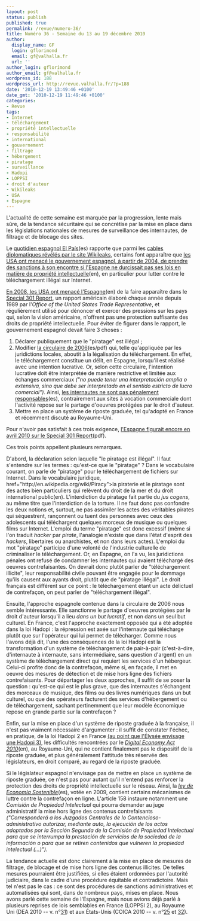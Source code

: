 ```yaml
---
layout: post
status: publish
published: true
permalink: /revue/numero-36/
title: Numéro 36 - Semaine du 13 au 19 décembre 2010
author:
  display_name: GF
  login: gflorimond
  email: gf@valhalla.fr
  url: ''
author_login: gflorimond
author_email: gf@valhalla.fr
wordpress_id: 188
wordpress_url: http://revue.valhalla.fr/?p=188
date: '2010-12-19 13:49:46 +0100'
date_gmt: '2010-12-19 11:49:46 +0100'
categories:
- Revue
tags:
- Internet
- téléchargement
- propriété intellectuelle
- responsabilité
- international
- gouvernement
- filtrage
- hébergement
- piratage
- surveillance
- Hadopi
- LOPPSI
- droit d'auteur
- Wikileaks
- USA
- Espagne
---
```

<p>L'actualité de cette semaine est marquée par la progression, lente mais sûre, de la tendance sécuritaire qui se concrétise par la mise en place dans les législations nationales de mesures de surveillance des internautes, de filtrage et de blocage des sites.</p>
<p>Le <a href="http://www.elpais.com/articulo/espana/EE/UU/ejecuto/plan/conseguir/ley/antidescargas/elpepuesp/20101203elpepunac_52/">quotidien espagnol El País</a><span class="lang">(es)</span> rapporte que parmi les <a href="http://revue.valhalla.fr/numeros/34/">cables diplomatiques révélés par le site Wikileaks</a>, certains font apparaître que <a href="http://www.eff.org/deeplinks/2010/12/not-so-gentle-persuasion-us-bullies-spain-proposed">les USA ont menacé le gouvernement espagnol, à partir de 2004, de prendre des sanctions à son encontre si l'Espagne ne durcissait pas ses lois en matière de propriété intellectuelle</a><span class="lang">(en)</span>, en particulier pour lutter contre le téléchargement illégal sur Internet. </p>
<p><a href="http://www.elpais.com/articulo/espana/Cable/presiones/Espana/combata/pirateria/elpepuint/20101203elpepunac_46/Tes">En 2008, les USA ont menacé l'Espagne</a><span class="lang">(en)</span> de la faire apparaître dans le <a href="http://www.eff.org/deeplinks/2010/04/shaping-ip-laws-not-so-gentle-persuasion-special">Special 301 Report</a>, un rapport américain élaboré chaque année depuis 1989 par l'<i>Office of the United States Trade Representative</i>, et régulièrement utilisé pour dénoncer et exercer des pressions sur les pays qui, selon la vision américaine, n'offrent pas une protection suffisante des droits de propriété intellectuelle. Pour éviter de figurer dans le rapport, le gouvernement espagnol devait faire 3 choses : </p>
<ol>
<li>Déclarer publiquement que le "piratage" est illégal ;</li>
<li>Modifier <a href="http://aui.es/IMG/pdf_CIRCULAR1-2006-FISCALIA.pdf">la circulaire de 2006</a><span class="lang">(es/pdf)</span> qui, telle qu'appliquée par les juridictions locales, aboutit à la légalisation du téléchargement. En effet, le téléchargement constitue un délit, en Espagne, lorsqu'il est réalisé avec une intention lucrative. Or, selon cette circulaire, l'intention lucrative doit être interprétée de manière restrictive et limitée aux échanges commerciaux <i>("no puede tener una interpretación amplia o extensiva, sino que debe ser interpretado en el sentido estricto de lucro comercial")</i>. Ainsi, <a href="http://www.elmundo.es/navegante/2006/11/01/tecnologia/1162383709.html">les internautes ne sont pas pénalement responsables</a><span class="lang">(es)</span>, contrairement aux sites à vocation commerciale dont l'activité repose sur le partage d'oeuvres protégées par le droit d'auteur.</li>
<li>Mettre en place un système de riposte graduée, tel qu'adopté en France et récemment discuté au Royaume-Uni.</li>
</ol>
<p>Pour n'avoir pas satisfait à ces trois exigence, <a href="http://www.ustr.gov/webfm_send/1906">l'Espagne figurait encore en avril 2010 sur le Special 301 Report</a><span class="lang">(pdf)</span>.</p>
<p>Ces trois points appellent plusieurs remarques.</p>
<p>D'abord, la déclaration selon laquelle "le piratage est illégal". Il faut s'entendre sur les termes : qu'est-ce que le "piratage" ? Dans le vocabulaire courant, on parle de "piratage" pour le téléchargement de fichiers sur Internet. Dans le vocabulaire juridique, <a<br />
href="http://en.wikipedia.org/wiki/Piracy">la piraterie et le piratage sont des actes bien particuliers qui relèvent du droit de la mer et du droit international public</a><span class="lang">(en)</span>. L'interdiction du piratage fait partie du <i>jus cogens</i>, au même titre que l'interdiction de la torture. Il ne faut donc pas confondre les deux notions et, surtout, ne pas assimiler les actes des véritables pirates qui séquestrent, rançonnent ou tuent des personnes avec ceux des adolescents qui téléchargent quelques morceux de musique ou quelques films sur Internet. L'emploi du terme "piratage" est donc excessif (même si l'on traduit <i>hacker</i> par <i>pirate</i>, l'analogie n'existe que dans l'état d'esprit des <i>hackers</i>, libertaires ou anarchistes, et non dans leurs actes). L'emploi du mot "piratage" participe d'une volonté de l'industrie culturelle de criminaliser le téléchargement. Or, en Espagne, on l'a vu, les juridictions pénales ont refusé de condamner les internautes qui avaient téléchargé des oeuvres contrefaisantes. On devrait donc plutôt parler de "téléchargement illicite", leur responsabilité civile pouvant être engagée pour le dommage qu'ils causent aux ayants droit, plutôt que de "piratage illégal". Le droit français est différent sur ce point : le téléchargement étant un acte délictuel de contrefaçon, on peut parler de "téléchargement illégal".</p>
<p>Ensuite, l'approche espagnole contenue dans la circulaire de 2006 nous semble intéressante. Elle sanctionne le partage d'oeuvres protégées par le droit d'auteur lorsqu'il a lieu <i>dans un but lucratif</i>, et non dans un seul but culturel. En France, c'est l'approche exactement opposée qui a été adoptée dans la loi Hadopi : la répression est axée sur l'internaute qui télécharge plutôt que sur l'opérateur qui lui permet de télécharger. Comme nous l'avons déjà dit, l'une des conséquences de la loi Hadopi est la transformation d'un système de téléchargement de pair-à-pair (c'est-à-dire, d'internaute à internaute, sans intermédiaire, sans question d'argent) en un système de téléchargement direct qui requiert les services d'un hébergeur. Celui-ci profite donc de la contrefaçon, même si, en façade, il met en oeuvre des mesures de détection et de mise hors ligne des fichiers contrefaisants. Pour départager les deux approches, il suffit de se poser la question : qu'est-ce qui est le plus grave, que des internautes s'échangent des morceaux de musique, des films ou des livres numériques dans un but culturel, ou que des opérateurs facturent des services d'hébergement ou de téléchargement, sachant pertinemment que leur modèle économique repose en grande partie sur la contrefaçon ?</p>
<p>Enfin, sur la mise en place d'un système de riposte graduée à la française, il n'est pas vraiment nécessaire d'argumenter : il suffit de constater l'échec, en pratique, de la loi Hadopi 2 en France <a href="http://www.numerama.com/magazine/17612-nicolas-sarkozy-favorable-a-une-hadopi-3-et-un-conseil-national-du-numerique.html">(au point que l'Élysée envisage une Hadopi 3)</a>, les difficultés rencontrées par le <a href="http://www.legislation.gov.uk/ukpga/2010/24"><i>Digital Economy Act 2010</i></a><span class="lang">(en)</span>, au Royaume-Uni, qui ne contient finalement pas le dispositif de la riposte graduée, et plus généralement l'attitude très réservée des législateurs, en droit comparé, au regard de la riposte graduée.</p>
<p>Si le législateur espagnol n'envisage pas de mettre en place un système de riposte graduée, ce n'est pas pour autant qu'il n'entend pas renforcer la protection des droits de propriété intellectuelle sur le réseau. Ainsi, la <a href="http://www.economiasostenible.gob.es/ley-de-economia-sostenible/"><i>ley de Economía Sostenible</i></a><span class="lang">(es)</span>, votée en 2009, contient certains mécanismes de luttre contre la contrefaçon en ligne. L'article 158 instaure notamment une <i>Comisión de Propiedad Intelectual</i> qui pourra demander au juge administratif la mise hors ligne des contenus contrefaisants <i>("Corresponderá a los Juzgados Centrales de lo Contencioso-administrativo autorizar, mediante auto, la ejecución de los actos adoptados por la Sección Segunda de la Comisión de Propiedad Intelectual para que se interrumpa la prestación de servicios de la sociedad de la información o para que se retiren contenidos que vulneren la propiedad intelectual (...)")</i>.</p>
<p>La tendance actuelle est donc clairement à la mise en place de mesures de filtrage, de blocage et de mise hors ligne des contenus illicites. De telles mesures pourraient être justifiées, si elles étaient ordonnées par l'autorité judiciaire, dans le cadre d'une procédure équitable et contradictoire. Mais tel n'est pas le cas : ce sont des procédures de sanctions administratives et automatisées qui sont,  dans de nombreux pays, mises en place. Nous avons parlé cette semaine de l'Espagne, mais nous avions déjà parlé à plusieurs reprises de lois semblables en France (LOPPSI 2), au Royaume Uni (DEA 2010 -- v. n°<a href="http://revue.valhalla.fr/numeros/31/">31</a>) et aux États-Unis (COICA 2010 -- v. n°<a href="http://revue.valhalla.fr/numeros/25/">25</a> et <a href="http://revue.valhalla.fr/numeros/32/">32</a>).</p>
